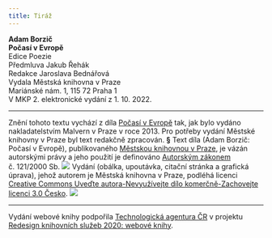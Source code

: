 ```yaml
---
title: Tiráž
---
```


**Adam Borzič    
Počasí v Evropě**  
Edice Poezie  
Předmluva Jakub Řehák  
Redakce Jaroslava Bednářová  
Vydala Městská knihovna v Praze  
Mariánské nám. 1, 115 72 Praha 1  
V MKP 2. elektronické vydání z 1. 10. 2022.

***

Znění tohoto textu vychází z díla [Počasí v Evropě](https://search.mlp.cz/cz/titul/pocasi-v-evrope/4016103/#/getPodobneTituly=deskriptory-eq:2773728-amp:key-eq:4016103) tak, jak bylo vydáno nakladatelstvím Malvern v Praze v roce 2013. Pro potřeby vydání Městské knihovny v Praze byl text redakčně zpracován.
**§**
Text díla (Adam Borzič: Počasí v Evropě), publikovaného [Městskou knihovnou v Praze](https://www.mlp.cz/cz/), je vázán autorskými právy a jeho použití je definováno [Autorským zákonem](https://www.mkcr.cz/predpisy-zakonu-709.html) č. 121/2000 Sb.
![](../Images/image001.jpg)
Vydání (obálka, upoutávka, citační stránka a grafická úprava), jehož autorem je Městská knihovna v Praze, podléhá licenci [Creative Commons Uveďte autora-Nevyužívejte dílo komerčně-Zachovejte licenci 3.0 Česko](https://creativecommons.org/licenses/by-nc-sa/3.0/cz/).
![](../Images/image002.jpg)

***

Vydání webové knihy podpořila [Technologická agentura ČR](https://www.tacr.cz/) v projektu [Redesign knihovních služeb 2020: webové knihy](https://starfos.tacr.cz/cs/project/TL04000391).